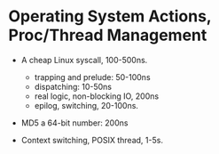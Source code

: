 # Operating System Actions, Proc/Thread Management

- A cheap Linux syscall, 100-500ns. 
    - trapping and prelude: 50-100ns
    - dispatching: 10-50ns
    - real logic, non-blocking IO, 200ns
    - epilog, switching, 20-100ns.

- MD5 a 64-bit number: 200ns

- Context switching, POSIX thread, 1-5s.

